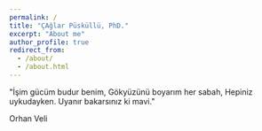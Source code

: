 ```yaml
---
permalink: /
title: "ÇAğlar Püsküllü, PhD."
excerpt: "About me"
author_profile: true
redirect_from: 
  - /about/
  - /about.html
---
```


"İşim gücüm budur benim,
Gökyüzünü boyarım her sabah,
Hepiniz uykudayken.
Uyanır bakarsınız ki mavi."

Orhan Veli
